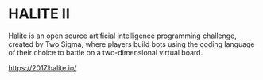 # HALITE II


Halite is an open source artificial intelligence programming challenge, created by Two Sigma, where players build bots using the coding language of their choice to battle on a two-dimensional virtual board.

https://2017.halite.io/
